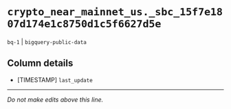 # `crypto_near_mainnet_us._sbc_15f7e1807d174e1c8750d1c5f6627d5e`
`bq-1` | `bigquery-public-data`

## Column details
* [TIMESTAMP] `last_update`

-------------------------------------------------------------------------------
*Do not make edits above this line.*
